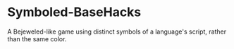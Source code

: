 # Symboled-BaseHacks
A Bejeweled-like game using distinct symbols of a language's script, rather than the same color.
